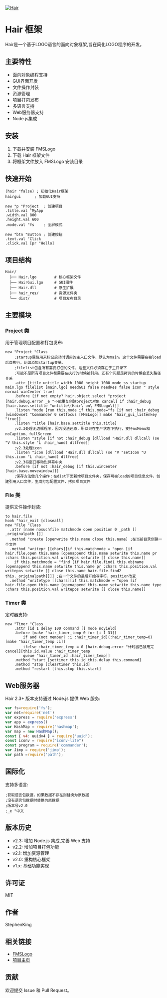 [![Hair](https://socialify.git.ci/StephenKingJJY/Hair/image?description=1&font=Inter&forks=1&issues=1&logo=https%3A%2F%2Fibyoo-media.oss-cn-hangzhou.aliyuncs.com%2FVector.svg&owner=1&pattern=Formal%20Invitation&pulls=1&stargazers=1&theme=Light)](https://socialify.git.ci/StephenKingJJY/Hair/image?description=1&font=Inter&forks=1&issues=1&logo=https%3A%2F%2Fibyoo-media.oss-cn-hangzhou.aliyuncs.com%2FVector.svg&owner=1&pattern=Formal%20Invitation&pulls=1&stargazers=1&theme=Light)

# Hair 框架

Hair是一个基于LOGO语言的面向对象框架,旨在简化LOGO程序的开发。

## 主要特性

- 面向对象编程支持
- GUI界面开发
- 文件操作封装 
- 资源管理
- 项目打包发布
- 多语言支持
- Web服务器支持
- Node.js集成

## 安装

1. 下载并安装 FMSLogo
2. 下载 Hair 框架文件
3. 将框架文件放入 FMSLogo 安装目录

## 快速开始

```logo
(hair "false) ; 初始化Hair框架
hairgui      ; 加载GUI支持

new "p "Project  ; 创建项目
.title.val "MyApp
.width.val 800
.height.val 600
.mode.val "fs    ; 全屏模式

new "btn "Button ; 创建按钮
.text.val "Click
.click.val [pr "Hello]
```

## 项目结构

```
Hair/
  ├── Hair.lgo        # 核心框架文件
  ├── HairGui.lgo     # GUI组件
  ├── Hair.dll        # 原生扩展
  ├── hair_res/       # 资源文件夹
  └── dist/           # 项目发布目录
```

## 主要模块

### Project 类
用于管理项目配置和打包发布:


```44:58:Hair.lgo
new "Project "Class
	;startup属性用来标记启动时调用的主入口文件，默认为main。这个文件需要在被load后自执行，比如添加startup变量。
	;filelist包含所有需要打包的文件，这些文件必须存在于主目录下
	;可能不是所有项目文件都需要在执行的时候被引用。还有个问题是拷贝的时候会丢失路径关系
	.attr [title untitle width 1000 height 1000 mode ss startup main.lgo filelist [main.lgo] needGUI false needRes false icon " style normal winCenter true]
	.before [if not empty? hair.object.select "project [hair.debug.error _e "不能重复创建project对象 cancel] if :hair_debug [hair.base.settitle "untitle\(Hair\ on\ FMSLogo\)]]
	.listen "mode [run this.mode if this.mode="fs [if not :hair_debug [windowset "Commander 0 setfocus [FMSLogo]] make "hair_gui_listenkey "true]]
	.listen "title [hair.base.settitle this.title]
	;v2.3处理无边框程序，因为没法还原，所以只在生产状态下执行，支持noMenu和noCaption、fullScreen
	.listen "style [if not :hair_debug [dllload "Hair.dll dllcall (se "V this.style "L :hair_hwnd) dllfree]]
	;v2.3处理icon
	.listen "icon [dllload "Hair.dll dllcall (se "V "setIcon "U this.icon "L :hair_hwnd) dllfree]
	;v2.3将窗口移动到屏幕中央
	.before [if not :hair_debug [if this.winCenter [hair.base.movewindow]]]
	;保存方法做几个操作：在dist下面新增项目文件夹，保存可被load的项目信息文件，创建引用入口文件，生成打包配置文件，拷贝项目文件
```


### File 类 
提供文件操作封装:


```13:20:hair_res/file.lgo
to hair.file
hook "hair_exit [closeall]
new "File "Class
  .attr [name nosuchfile matchmode open position 0 _path [] _originalpath []]
  .method "create [openwrite this.name close this.name] ;在当前目录创建一个文件
  .method "writepr [[chars][if this.matchmode = "open [if hair.file.open this.name [openappend this.name setwrite this.name pr :chars this.position.val writepos setwrite [] close this.name]]
    if this.matchmode = "find [if hair.file.find1 this.objname [openappend this.name setwrite this.name pr :chars this.position.val writepos setwrite [] close this.name hair.file.find2 this._originalpath]]]] ;在一个文件的最后开始写字符，position改变
  .method "writetype [[chars][if this.matchmode = "open [if hair.file.open this.name [openappend this.name setwrite this.name type :chars this.position.val writepos setwrite [] close this.name]]
```


### Timer 类
定时器支持:


```162:170:Hair.lgo
new "Timer "Class
	.attr [id 1 delay 100 command [] mode noyield]
	.before [make "hair_timer_temp 0 for [i 1 31][
		if and (not member? :i :hair_timer_id)(:hair_timer_temp=0) [make "hair_timer_temp :i]]
		ifelse :hair_timer_temp = 0 [hair.debug.error "计时器已被用完 cancel][this.id.value :hair_timer_temp
		queue "hair_timer_id :hair_timer_temp]]
	.method "start [settimer this.id this.delay this.command]
	.method "stop [cleartimer this.id]
	.method "restart [this.stop this.start]
```


## Web服务器

Hair 2.3+ 版本支持通过 Node.js 提供 Web 服务:


```1:12:hair_res/server.js
var fs=require('fs'); 
var net=require('net')
var express = require('express') 
var app = express() 
var HashMap = require('hashmap');
var map = new HashMap();
const { v4: uuidv4 } = require('uuid');
const iconv = require("iconv-lite")
const program = require('commander');
var Jimp = require('jimp');
var path =require('path');

```


## 国际化

支持多语言:


```1:5:2.3fantasy版本/i18n.lgo
;获取语言包数据，如果数据不存在则替换为原数据
;没有语言包数据时替换为原数据
;版本号v2.0
;_e "中文

```


## 版本历史

- v2.3: 增加 Node.js 集成,完善 Web 支持
- v2.2: 增加项目打包功能
- v2.1: 增加资源管理
- v2.0: 重构核心框架
- v1.x: 基础功能实现

## 许可证

MIT

## 作者

StephenKing

## 相关链接

- [FMSLogo](http://fmslogo.sourceforge.net/)
- [项目主页](https://github.com/StephenKingJJY/Hair)

## 贡献

欢迎提交 Issue 和 Pull Request。

